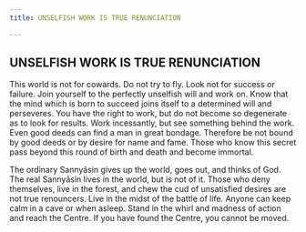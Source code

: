 ```yaml
---
title: UNSELFISH WORK IS TRUE RENUNCIATION

---
```





  

## UNSELFISH WORK IS TRUE RENUNCIATION

This world is not for cowards. Do not try to fly. Look not for success
or failure. Join yourself to the perfectly unselfish will and work on.
Know that the mind which is born to succeed joins itself to a determined
will and perseveres. You have the right to work, but do not become so
degenerate as to look for results. Work incessantly, but see something
behind the work. Even good deeds can find a man in great bondage.
Therefore be not bound by good deeds or by desire for name and fame.
Those who know this secret pass beyond this round of birth and death and
become immortal.

The ordinary Sannyâsin gives up the world, goes out, and thinks of God.
The real Sannyâsin lives in the world, but is not of it. Those who deny
themselves, live in the forest, and chew the cud of unsatisfied desires
are not true renouncers. Live in the midst of the battle of life. Anyone
can keep calm in a cave or when asleep. Stand in the whirl and madness
of action and reach the Centre. If you have found the Centre, you cannot
be moved.


